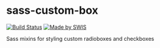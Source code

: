 # sass-custom-box
[![Build Status](https://travis-ci.org/RoachMech/sass-custom-box.svg?branch=master)](https://travis-ci.org/RoachMech/sass-custom-box)
[![Made by SWIS](https://img.shields.io/badge/%F0%9F%9A%80-made%20by%20SWIS-%23D9021B.svg)](https://www.swis.nl)

Sass mixins for styling custom radioboxes and checkboxes
